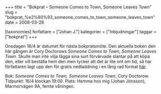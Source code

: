 +++
title = "Bokprat – Someone Comes to Town, Someone Leaves Town"
slug = "bokprat_%e2%80%93_someone_comes_to_town_someone_leaves_town"
date = 2008-03-28

[taxonomies]
forfattare = ["Johan J."]
kategorier = ["Inbjudningar"]
taggar = ["bokprat"]
+++

Onsdagen 16/4 är datumet för nästa bokpratsmöte. Den aktuella boken den här gången är Cory Doctorows <i>Someone Comes to Town, Someone Leaves Town</i>. Skulle man inte vilja lägga sina surt förvärvade slantar på att köpa den, eller vill beställa hem den men tycker att det är lite ont om tid, så har författaren lagt upp den för gratis nedladdning i en lång rad format  [här](http://craphound.com/someone/download.php).

Bok: <i>Someone Comes to Town, Someone Leaves Town</i>, Cory Doctorow.
Tidpunkt: 16/4 klockan 19:00.
Plats: Hemma hos mig (Johan Jönsson), Marmorvägen 9A, femte våningen.
